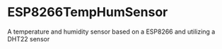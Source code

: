 # ESP8266TempHumSensor
A temperature and humidity sensor based on a ESP8266 and utilizing a DHT22 sensor
